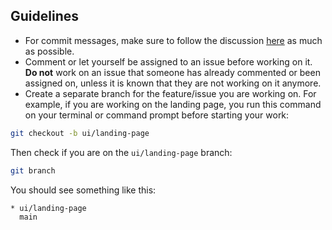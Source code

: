 ## Guidelines

- For commit messages, make sure to follow the discussion [here](https://gist.github.com/robertpainsi/b632364184e70900af4ab688decf6f53) as much as possible.
- Comment or let yourself be assigned to an issue before working on it. **Do not** work on an issue that someone has already commented or been assigned on, unless it is known that they are not working on it anymore.
- Create a separate branch for the feature/issue you are working on. For example, if you are working on the landing page, you run this command on your terminal or command prompt before starting your work:

```bash
git checkout -b ui/landing-page
```

Then check if you are on the ```ui/landing-page``` branch:

```bash
git branch
```

You should see something like this:

```bash
* ui/landing-page
  main
```